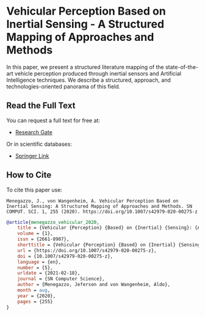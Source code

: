 # Vehicular Perception Based on Inertial Sensing - A Structured Mapping of Approaches and Methods

In this paper, we present a structured literature mapping of the state-of-the-art vehicle perception produced through inertial sensors and Artificial Intelligence techniques. We describe a structured, approach, and technologies-oriented panorama of this field.

## Read the Full Text

You can request a full text for free at: 

* [Research Gate](https://www.researchgate.net/publication/343539674_Vehicular_Perception_Based_on_Inertial_Sensing_A_Structured_Mapping_of_Approaches_and_Methods)

Or in scientific databases:

* [Springer Link](https://link.springer.com/article/10.1007%2Fs42979-020-00275-z)

## How to Cite

To cite this paper use:

```
Menegazzo, J., von Wangenheim, A. Vehicular Perception Based on Inertial Sensing: A Structured Mapping of Approaches and Methods. SN COMPUT. SCI. 1, 255 (2020). https://doi.org/10.1007/s42979-020-00275-z
```

```bibtex
@article{menegazzo_vehicular_2020,
	title = {Vehicular {Perception} {Based} on {Inertial} {Sensing}: {A} {Structured} {Mapping} of {Approaches} and {Methods}},
	volume = {1},
	issn = {2661-8907},
	shorttitle = {Vehicular {Perception} {Based} on {Inertial} {Sensing}},
	url = {https://doi.org/10.1007/s42979-020-00275-z},
	doi = {10.1007/s42979-020-00275-z},
	language = {en},
	number = {5},
	urldate = {2021-02-18},
	journal = {SN Computer Science},
	author = {Menegazzo, Jeferson and von Wangenheim, Aldo},
	month = aug,
	year = {2020},
	pages = {255}
}
```